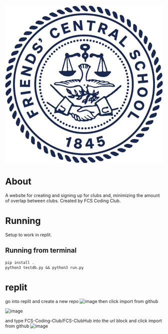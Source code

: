 
![place holder image maybe](https://github.com/FCS-Coding-Club/FCS-ClubHub/blob/main/app/static/img/FCS_Logo.jpeg?raw=true)
<!-- image mostly to make the readme look less empty -->
# About
A website for creating and signing up for clubs and, minimizing the amount of overlap between clubs. Created by FCS Coding Club.

# Running
Setup to work in replit.
## Running from terminal
```
pip install .
python3 testdb.py && python3 run.py
```
# replit
go into replit and create a new repo
![image](https://user-images.githubusercontent.com/64783657/144875955-3a5613af-7e64-446c-a882-936dfa660d40.png)
then click import from github

![image](https://user-images.githubusercontent.com/64783657/144876783-cbe464e9-ffd9-47af-b0dc-0db2d061040c.png)

and type FCS-Coding-Club/FCS-ClubHub into the url block and click import from github
![image](https://user-images.githubusercontent.com/64783657/144894097-16a06ffc-d112-43f1-81c0-cf78f0919dd1.png)
